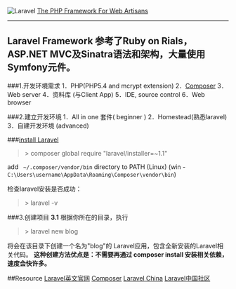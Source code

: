 ![Laravel](http://www.easysitenetwork.com/wp-content/uploads/2013/02/learninglaravel.png) 
[The PHP Framework For Web Artisans](http://laravel.com/)  

-------------------
Laravel Framework 参考了Ruby on Rials， ASP.NET MVC及Sinatra语法和架构，大量使用Symfony元件。
-------------------

###1.开发环境需求
1．PHP(PHP5.4  and  mcrypt extension)
2．[Composer](https://getcomposer.org/)
3．Web server
4．资料库 (与Client App)
5．IDE, source control
6．Web browser

###2.建立开发环境
1．All in one 套件( beginner )
2．Homestead(熟悉laravel)
3．自建开发环境 (advanced)

###[install Laravel](http://laravel.com/docs/5.0/installation)
>\> composer global require "laravel/installer=~1.1"

add ` ~/.composer/vendor/bin` directory to PATH (Linux)
(win - `C:\Users\username\AppData\Roaming\Composer\vendor\bin`)

检查laravel安装是否成功：
>\> laravel -v

###3.创建项目
__3.1__ 根据你所在的目录，执行
>\> laravel new blog  

将会在该目录下创建一个名为"blog"的 Laravel应用，包含全新安装的Laravel相关代码。
**这种创建方法优点是：不需要再通过 composer install 安装相关依赖，速度会快许多。**





##Resource
[Laravel英文官网](http://laravel.com/)
[Composer](https://getcomposer.org/)
[Laravel China](http://laravel-china.org/)
[Laravel中国社区](http://www.golaravel.com/)